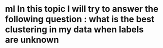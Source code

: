 # ml In this topic I will try to answer the following question : what is the best clustering in my data when labels are unknown 
